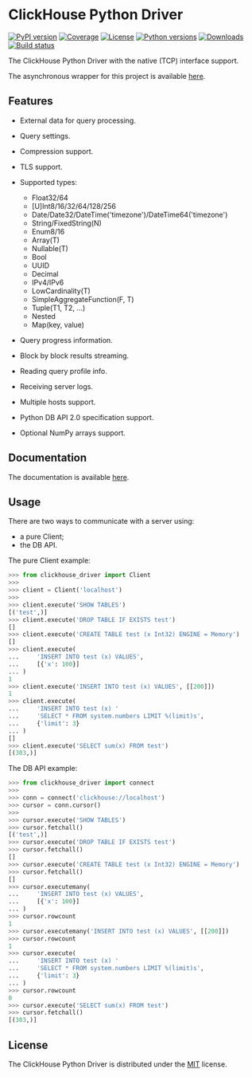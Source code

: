 # ClickHouse Python Driver

[![PyPI version](https://img.shields.io/pypi/v/clickhouse-driver.svg "PyPI version")](https://pypi.org/project/clickhouse-driver)
[![Coverage](https://coveralls.io/repos/github/mymarilyn/clickhouse-driver/badge.svg?branch=master "Coverage")](https://coveralls.io/github/mymarilyn/clickhouse-driver?branch=master)
[![License](https://img.shields.io/pypi/l/clickhouse-driver.svg "License")](https://pypi.org/project/clickhouse-driver)
[![Python versions](https://img.shields.io/pypi/pyversions/clickhouse-driver.svg "Python versions")](https://pypi.org/project/clickhouse-driver)
[![Downloads](https://img.shields.io/pypi/dm/clickhouse-driver.svg "Downloads")](https://pypi.org/project/clickhouse-driver)
[![Build status](https://github.com/mymarilyn/clickhouse-driver/actions/workflows/actions.yml/badge.svg "Build status")](https://github.com/mymarilyn/clickhouse-driver/actions/workflows/actions.yml)

The ClickHouse Python Driver with the native (TCP) interface support.

The asynchronous wrapper for this project is available [here](https://github.com/mymarilyn/aioch).

## Features

- External data for query processing.

- Query settings.

- Compression support.

- TLS support.

- Supported types:

  - Float32/64
  - [U]Int8/16/32/64/128/256
  - Date/Date32/DateTime('timezone')/DateTime64('timezone')
  - String/FixedString(N)
  - Enum8/16
  - Array(T)
  - Nullable(T)
  - Bool
  - UUID
  - Decimal
  - IPv4/IPv6
  - LowCardinality(T)
  - SimpleAggregateFunction(F, T)
  - Tuple(T1, T2, ...)
  - Nested
  - Map(key, value)

- Query progress information.

- Block by block results streaming.

- Reading query profile info.

- Receiving server logs.

- Multiple hosts support.

- Python DB API 2.0 specification support.

- Optional NumPy arrays support.

## Documentation

The documentation is available [here](https://clickhouse-driver.readthedocs.io).

## Usage

There are two ways to communicate with a server using:

- a pure Client;
- the DB API.

The pure Client example:

```python
>>> from clickhouse_driver import Client
>>>
>>> client = Client('localhost')
>>>
>>> client.execute('SHOW TABLES')
[('test',)]
>>> client.execute('DROP TABLE IF EXISTS test')
[]
>>> client.execute('CREATE TABLE test (x Int32) ENGINE = Memory')
[]
>>> client.execute(
...     'INSERT INTO test (x) VALUES',
...     [{'x': 100}]
... )
1
>>> client.execute('INSERT INTO test (x) VALUES', [[200]])
1
>>> client.execute(
...     'INSERT INTO test (x) '
...     'SELECT * FROM system.numbers LIMIT %(limit)s',
...     {'limit': 3}
... )
[]
>>> client.execute('SELECT sum(x) FROM test')
[(303,)]
```

The DB API example:

```python
>>> from clickhouse_driver import connect
>>>
>>> conn = connect('clickhouse://localhost')
>>> cursor = conn.cursor()
>>>
>>> cursor.execute('SHOW TABLES')
>>> cursor.fetchall()
[('test',)]
>>> cursor.execute('DROP TABLE IF EXISTS test')
>>> cursor.fetchall()
[]
>>> cursor.execute('CREATE TABLE test (x Int32) ENGINE = Memory')
>>> cursor.fetchall()
[]
>>> cursor.executemany(
...     'INSERT INTO test (x) VALUES',
...     [{'x': 100}]
... )
>>> cursor.rowcount
1
>>> cursor.executemany('INSERT INTO test (x) VALUES', [[200]])
>>> cursor.rowcount
1
>>> cursor.execute(
...     'INSERT INTO test (x) '
...     'SELECT * FROM system.numbers LIMIT %(limit)s',
...     {'limit': 3}
... )
>>> cursor.rowcount
0
>>> cursor.execute('SELECT sum(x) FROM test')
>>> cursor.fetchall()
[(303,)]
```

## License

The ClickHouse Python Driver is distributed under the [MIT](http://www.opensource.org/licenses/mit-license.php) license.
